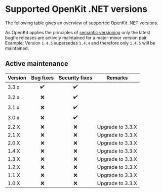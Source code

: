 # Supported OpenKit .NET versions

The following table gives an overview of supported OpenKit .NET versions.

As OpenKit applies the principles of [semantic versioning][semver] only the latest bugfix
releases are actively maintained for a major-minor version pair.  
Example: Version `1.4.5` supersedes `1.4.4` and therefore only `1.4.5` will be maintained.  

## Active maintenance
| Version | Bug fixes          | Security fixes     | Remarks          |
|---------|:------------------:|:------------------:|------------------|
| 3.3.x   | :heavy_check_mark: | :heavy_check_mark: |                  |
| 3.2.x   |        :x:         | :heavy_check_mark: |                  |
| 3.1.x   |        :x:         | :heavy_check_mark: |                  |
| 3.0.x   |        :x:         | :heavy_check_mark: |                  |
| 2.2.X   |        :x:         |        :x:         | Upgrade to 3.3.X |
| 2.1.X   |        :x:         |        :x:         | Upgrade to 3.3.X |
| 2.0.X   |        :x:         |        :x:         | Upgrade to 3.3.X |
| 1.4.X   |        :x:         |        :x:         | Upgrade to 3.3.X |
| 1.3.X   |        :x:         |        :x:         | Upgrade to 3.3.X |
| 1.2.X   |        :x:         |        :x:         | Upgrade to 3.3.X |
| 1.1.X   |        :x:         |        :x:         | Upgrade to 3.3.X |
| 1.0.X   |        :x:         |        :x:         | Upgrade to 3.3.X |


[semver]: https://semver.org/